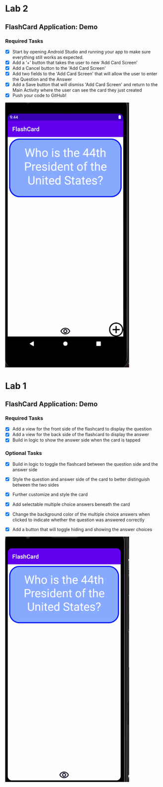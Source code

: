 # Lab 2
## FlashCard Application: Demo
### Required Tasks
  - [x] Start by opening Android Studio and running your app to make sure everything still works as expected.
  - [x] Add a ‘+’ button that takes the user to new ‘Add Card Screen’
  - [x] Add a Cancel button to the 'Add Card Screen'
  - [x] Add two fields to the 'Add Card Screen' that will allow the user to enter the Question and the Answer
  - [x] Add a Save button that will dismiss 'Add Card Screen' and return to the Main Activity where the user can see the card they just created
  - [x] Push your code to GitHub!

<img src="Lab2.gif" alt="Lab 2 Demo" width = "400px"/>


# Lab 1
## FlashCard Application: Demo
### Required Tasks

  - [x] Add a view for the front side of the flashcard to display the question
  - [x] Add a view for the back side of the flashcard to display the answer
  - [x] Build in logic to show the answer side when the card is tapped

### Optional Tasks

  - [x] Build in logic to toggle the flashcard between the question side and the answer side
  - [x] Style the question and answer side of the card to better distinguish between the two sides
  - [x] Further customize and style the card
  - [x] Add selectable multiple choice answers beneath the card
  - [x] Change the background color of the multiple choice answers when clicked to indicate whether the question was answered correctly
  - [x] Add a button that will toggle hiding and showing the answer choices

  
<img src="Lab1.gif" alt= "Lab 1 Demo" width = "400px" />

